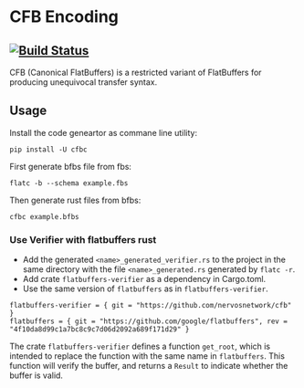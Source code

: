 # CFB Encoding

## [![Build Status](https://travis-ci.com/nervosnetwork/cfb.svg?branch=master)](https://travis-ci.com/nervosnetwork/cfb)

CFB (Canonical FlatBuffers) is a restricted variant of FlatBuffers for producing unequivocal transfer syntax.

## Usage

Install the code geneartor as commane line utility:

```
pip install -U cfbc
```

First generate bfbs file from fbs:

```
flatc -b --schema example.fbs
```

Then generate rust files from bfbs:

```
cfbc example.bfbs
```

### Use Verifier with flatbuffers rust

-   Add the generated `<name>_generated_verifier.rs` to the project in the same
    directory with the file `<name>_generated.rs` generated by `flatc -r`.
-   Add crate `flatbuffers-verifier` as a dependency in Cargo.toml.
-   Use the same version of `flatbuffers` as in `flatbuffers-verifier`.

```
flatbuffers-verifier = { git = "https://github.com/nervosnetwork/cfb" }
flatbuffers = { git = "https://github.com/google/flatbuffers", rev = "4f10da8d99c1a7bc8c9c7d06d2092a689f171d29" }
```

The crate `flatbuffers-verifier` defines a function `get_root`, which is intended to replace the
function with the same name in `flatbuffers`. This function will verify the
buffer, and returns a `Result` to indicate whether the buffer is valid.
